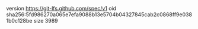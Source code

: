 version https://git-lfs.github.com/spec/v1
oid sha256:5fd986270a065e7efa9088b13e5704b04327845cab2c0868ff9e0381b0c128be
size 3989
